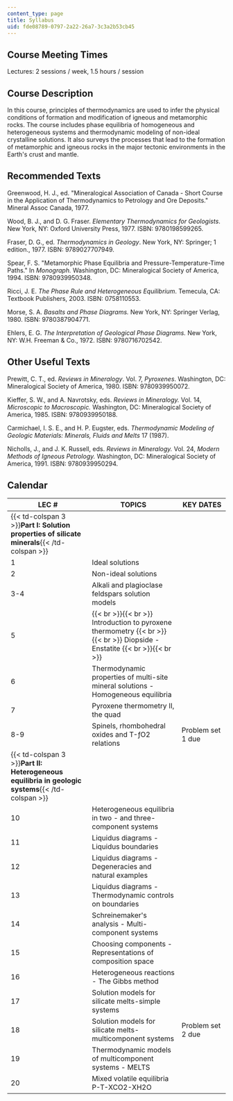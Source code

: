 ```yaml
---
content_type: page
title: Syllabus
uid: fde08789-0797-2a22-26a7-3c3a2b53cb45
---
```


Course Meeting Times
--------------------

Lectures: 2 sessions / week, 1.5 hours / session

Course Description
------------------

In this course, principles of thermodynamics are used to infer the physical conditions of formation and modification of igneous and metamorphic rocks. The course includes phase equilibria of homogeneous and heterogeneous systems and thermodynamic modeling of non-ideal crystalline solutions. It also surveys the processes that lead to the formation of metamorphic and igneous rocks in the major tectonic environments in the Earth's crust and mantle.

Recommended Texts
-----------------

Greenwood, H. J., ed. "Mineralogical Association of Canada - Short Course in the Application of Thermodynamics to Petrology and Ore Deposits." Mineral Assoc Canada, 1977.

Wood, B. J., and D. G. Fraser. _Elementary Thermodynamics for Geologists_. New York, NY: Oxford University Press, 1977. ISBN: 9780198599265.

Fraser, D. G., ed. _Thermodynamics in Geology_. New York, NY: Springer; 1 edition., 1977. ISBN: 9789027707949.

Spear, F. S. "Metamorphic Phase Equilibria and Pressure-Temperature-Time Paths." In _Monograph._ Washington, DC: Mineralogical Society of America, 1994. ISBN: 9780939950348.

Ricci, J. E. _The Phase Rule and Heterogeneous Equilibrium_. Temecula, CA: Textbook Publishers, 2003. ISBN: 0758110553.

Morse, S. A. _Basalts and Phase Diagrams._ New York, NY: Springer Verlag, 1980. ISBN: 9780387904771.

Ehlers, E. G. _The Interpretation of Geological Phase Diagrams._ New York, NY: W.H. Freeman & Co., 1972. ISBN: 9780716702542.

Other Useful Texts
------------------

Prewitt, C. T., ed. _Reviews in Mineralogy_. Vol. 7, _Pyroxenes_. Washington, DC: Mineralogical Society of America, 1980. ISBN: 9780939950072.

Kieffer, S. W., and A. Navrotsky, eds. _Reviews in Mineralogy._ Vol. 14, _Microscopic to Macroscopic._ Washington, DC: Mineralogical Society of America, 1985. ISBN: 9780939950188.

Carmichael, I. S. E., and H. P. Eugster, eds. _Thermodynamic Modeling of Geologic Materials: Minerals, Fluids and Melts_ 17 (1987).

Nicholls, J., and J. K. Russell, eds. _Reviews in Mineralogy._ Vol. 24, _Modern Methods of Igneous Petrology._ Washington, DC: Mineralogical Society of America, 1991. ISBN: 9780939950294.

Calendar
--------

| LEC # | TOPICS | KEY DATES |
| --- | --- | --- |
| {{< td-colspan 3 >}}**Part I: Solution properties of silicate minerals**{{< /td-colspan >}} |||
| 1 | Ideal solutions | &nbsp; |
| 2 | Non-ideal solutions | &nbsp; |
| 3-4 | Alkali and plagioclase feldspars solution models | &nbsp; |
| 5 |  {{< br >}}{{< br >}} Introduction to pyroxene thermometry {{< br >}}{{< br >}} Diopside - Enstatite {{< br >}}{{< br >}}  | &nbsp; |
| 6 | Thermodynamic properties of multi-site mineral solutions - Homogeneous equilibria | &nbsp; |
| 7 | Pyroxene thermometry II, the quad | &nbsp; |
| 8-9 | Spinels, rhombohedral oxides and T-ƒO2 relations | Problem set 1 due |
| {{< td-colspan 3 >}}**Part II: Heterogeneous equilibria in geologic systems**{{< /td-colspan >}} |||
| 10 | Heterogeneous equilibria in two - and three-component systems | &nbsp; |
| 11 | Liquidus diagrams - Liquidus boundaries | &nbsp; |
| 12 | Liquidus diagrams - Degeneracies and natural examples | &nbsp; |
| 13 | Liquidus diagrams - Thermodynamic controls on boundaries | &nbsp; |
| 14 | Schreinemaker's analysis - Multi-component systems | &nbsp; |
| 15 | Choosing components - Representations of composition space | &nbsp; |
| 16 | Heterogeneous reactions - The Gibbs method | &nbsp; |
| 17 | Solution models for silicate melts-simple systems | &nbsp; |
| 18 | Solution models for silicate melts-multicomponent systems | Problem set 2 due |
| 19 | Thermodynamic models of multicomponent systems - MELTS | &nbsp; |
| 20 | Mixed volatile equilibria P-T-XCO2\-XH2O |